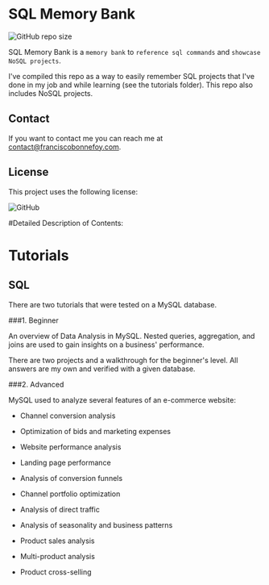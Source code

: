 # SQL Memory Bank

<!--- These are examples. See https://shields.io for others or to customize this set of shields. You might want to include dependencies, project status and licence info here --->
![GitHub repo size](https://img.shields.io/github/repo-size/FrBonnefoy/SQL-Memory-Bank)


SQL Memory Bank is a `memory bank` to `reference sql commands` and `showcase NoSQL projects`.

I've compiled this repo as a way to easily remember SQL projects that I've done in my job and while learning (see the tutorials folder). This repo also includes NoSQL projects.

## Contact

If you want to contact me you can reach me at <contact@franciscobonnefoy.com>.

## License
<!--- If you're not sure which open license to use see https://choosealicense.com/--->

This project uses the following license:     

![GitHub](https://img.shields.io/github/license/FrBonnefoy/SQL-Memory-Bank)

#Detailed Description of Contents:

# Tutorials


## SQL

There are two tutorials that were tested on a MySQL database.

###1. Beginner

An overview of Data Analysis in MySQL. Nested queries, aggregation, and joins are used to gain insights on a business' performance.

There are two projects and a walkthrough for the beginner's level. All answers are my own and verified with a given database.

###2. Advanced

MySQL used to analyze several features of an e-commerce website:

* Channel conversion analysis

* Optimization of bids and marketing expenses

* Website performance analysis

* Landing page performance

* Analysis of conversion funnels

* Channel portfolio optimization

* Analysis of direct traffic

* Analysis of seasonality and business patterns

* Product sales analysis

* Multi-product analysis

* Product cross-selling
